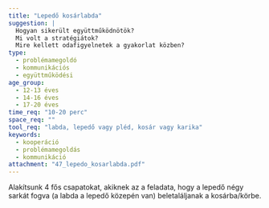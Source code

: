 ```yaml
---
title: "Lepedő kosárlabda"
suggestion: | 
  Hogyan sikerült együttműködnötök?
  Mi volt a stratégiátok?
  Mire kellett odafigyelnetek a gyakorlat közben?
type:
  - problémamegoldó
  - kommunikációs
  - együttműködési
age_group:
  - 12-13 éves
  - 14-16 éves
  - 17-20 éves
time_req: "10-20 perc"
space_req: ""
tool_req: "labda, lepedő vagy pléd, kosár vagy karika"
keywords: 
  - kooperáció
  - problémamegoldás
  - kommunikáció
attachment: "47_lepedo_kosarlabda.pdf"
---
```


 Alakítsunk 4 fős csapatokat, akiknek az a feladata, hogy a lepedő négy sarkát fogva (a labda a lepedő közepén van) beletaláljanak a kosárba/körbe.  
  
